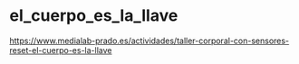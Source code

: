 # el_cuerpo_es_la_llave
https://www.medialab-prado.es/actividades/taller-corporal-con-sensores-reset-el-cuerpo-es-la-llave
